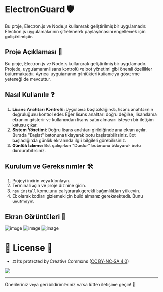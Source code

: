 # ElectronGuard 🛡️

Bu proje, Electron.js ve Node.js kullanarak geliştirilmiş bir uygulamadır. Electron.js uygulamalarının şifrelenerek paylaşılmasını engellemek için geliştirilmiştir.

## Proje Açıklaması 🚀

Bu proje, Electron.js ve Node.js kullanarak geliştirilmiş bir uygulamadır. Projede, uygulamanın lisans kontrolü ve bot yönetimi gibi önemli özellikler bulunmaktadır. Ayrıca, uygulamanın günlükleri kullanıcıya gösterme yeteneği de mevcuttur.

## Nasıl Kullanılır ❓

1. **Lisans Anahtarı Kontrolü**: Uygulama başlatıldığında, lisans anahtarının doğruluğunu kontrol eder. Eğer lisans anahtarı doğru değilse, lisanslama ekranını gösterir ve kullanıcıdan lisans satın almasını isteyen bir iletişim kutusu çıkar.
2. **Sistem Yönetimi**: Doğru lisans anahtarı girildiğinde ana ekran açılır. Burada "Başlat" butonuna tıklayarak botu başlatabilirsiniz. Bot başladığında günlük ekranında ilgili bilgileri görebilirsiniz.
3. **Günlük İzleme**: Bot çalışırken "Durdur" butonuna tıklayarak botu durdurabilirsiniz.

## Kurulum ve Gereksinimler 🛠️

1. Projeyi indirin veya klonlayın.
2. Terminali açın ve proje dizinine gidin.
3. `npm install` komutunu çalıştırarak gerekli bağımlılıkları yükleyin.
4. Ek olarak kodları gizlemek için build almanız gerekmektedir. Bunu unutmayın.

## Ekran Görüntüleri 🎈

![image](https://github.com/fastuptime/electron_license_basic/assets/63351166/9116b8b7-4414-4310-9501-f5b676261c61)
![image](https://github.com/fastuptime/electron_license_basic/assets/63351166/29ea67d1-60ad-4eda-aa66-3fbb67afb927)
![image](https://github.com/fastuptime/ElectronGuard/assets/63351166/f2051f53-3f44-4e70-857f-06b179409c55)

# 🎯 License 🎯
- ⚖️ Its protected by Creative Commons ([CC BY-NC-SA 4.0](https://creativecommons.org/licenses/by-nc-sa/4.0/))

<a href="https://creativecommons.org/licenses/by-nc-sa/4.0/" title="BYNCSA40"><img src="https://licensebuttons.net/l/by-nc-sa/4.0/88x31.png"></a>

---

Önerileriniz veya geri bildirimleriniz varsa lütfen iletişime geçin! 🚀
